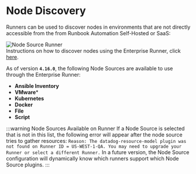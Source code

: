 # Node Discovery

Runners can be used to discover nodes in environments that are not directly accessible from the from Runbook Automation Self-Hosted or SaaS:

![Node Source Runner](/assets/img/node-source-runner-selector.png)<br>
Instructions on how to discover nodes using the Enterprise Runner, click [here](/manual/projects/resource-model-sources/index.md#adding-nodes-to-a-project).

As of version **`4.16.0`**, the following Node Sources are available to use through the Enterprise Runner:
* **Ansible Inventory**
* **VMware***
* **Kubernetes**
* **Docker**
* **File**
* **Script**

:::warning Node Sources Available on Runner
If a Node Source is selected that is not in this list, the following error will appear after the node source tries to gather resources: `Reason: The datadog-resource-model plugin was not found on Runner ID = US-WEST-1-QA. You may need to upgrade your Runner or select a different Runner.` In a future version, the Node Source configuration will dynamically know which runners support which Node Source plugins.
:::